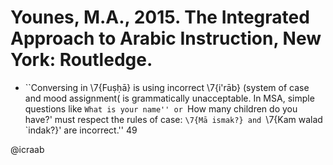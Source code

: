 # Younes, M.A., 2015. The Integrated Approach to Arabic Instruction, New York: Routledge.

- ``Conversing in \7{Fuṣḥā} is using incorrect \7{i'rāb} (system of case and mood assignment( is grammatically unacceptable. In MSA, simple questions like `What is your name'' or `How many children do you have?' must respect the rules of case: `\7{Mā ismak?} and `\7{Kam walad `indak?}' are incorrect.'' 49

@icraab